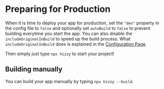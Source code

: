 # Preparing for Production

When it is time to deploy your app for production, set the `"dev"` property in the config file to `false` and optionally
set `autoBuild` to `false` to prevent building everytime you start the app. You can also disable
the `includeOriginalInBuild` to speed up the build process. What `includeOriginalInBuild` does is explained in
the [Configuration Page](./config).

Then simply just type `npx hizzy` to start your project!

## Building manually

You can build your app manually by typing `npx hizzy --build`.